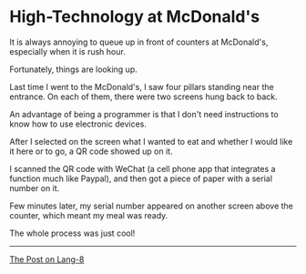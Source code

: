 # High-Technology at McDonald's

It is always annoying to queue up in front of counters at McDonald's, especially when it is rush hour.

Fortunately, things are looking up.

Last time I went to the McDonald's, I saw four pillars standing near the entrance. On each of them, there were two screens hung back to back.

An advantage of being a programmer is that I don't need instructions to know how to use electronic devices.

After I selected on the screen what I wanted to eat and whether I would like it here or to go, a QR code showed up on it. 

I scanned the QR code with WeChat (a cell phone app that integrates a function much like Paypal), and then got a piece of paper with a serial number on it.

Few minutes later, my serial number appeared on another screen above the counter, which meant my meal was ready.

The whole process was just cool!

---
[The Post on Lang-8](http://lang-8.com/1358180/journals/179346942355699516062652325615597552686)
